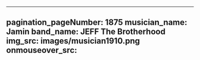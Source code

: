 ------
pagination_pageNumber: 1875
musician_name: Jamin
band_name: JEFF The Brotherhood
img_src: images/musician1910.png
onmouseover_src: 
------